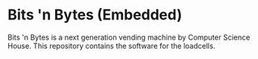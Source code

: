 # Bits 'n Bytes (Embedded)
Bits 'n Bytes is a next generation vending machine by Computer Science House. This repository contains the software for the loadcells.